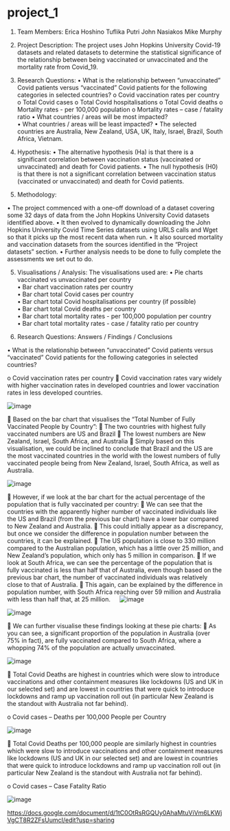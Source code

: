 # project_1

1.	Team Members:   		Erica Hoshino
                        Tuflika Putri
                        John Nasiakos
                        Mike Murphy

2.	Project Description:
The project uses John Hopkins University Covid-19 datasets and related datasets to determine the statistical significance of the relationship between being vaccinated or unvaccinated and the mortality rate from Covid_19.

3.	Research Questions:
•	What is the relationship between “unvaccinated” Covid patients versus “vaccinated” Covid patients for the following categories in selected countries?
o	Covid vaccination rates per country
o	Total Covid cases
o	Total Covid hospitalisations
o	Total Covid deaths
o	Mortality rates - per 100,000 population
o	Mortality rates – case / fatality ratio
•	What countries / areas will be most impacted?	 
•	What countries / areas will be least impacted?
•	The selected countries are Australia, New Zealand, USA, UK, Italy, Israel, Brazil, South Africa, Vietnam. 

4.	Hypothesis:
•	The alternative hypothesis (Ha) is that there is a significant correlation between vaccination status (vaccinated or unvaccinated) and death for Covid patients.
•	The null hypothesis (H0) is that there is not a significant correlation between vaccination status (vaccinated or unvaccinated) and death for Covid patients.


5.	Methodology:

•	The project commenced with a one-off download of a dataset covering some 32 days of data from the John Hopkins University Covid datasets identified above.
•	It then evolved to dynamically downloading the John Hopkins University Covid Time Series datasets using URLS calls and Wget so that it picks up the most recent data when run.
•	It also sourced mortality and vaccination datasets from the sources identified in the “Project datasets” section.
•	Further analysis needs to be done to fully complete the assessments we set out to do. 


5.	Visualisations / Analysis:
The visualisations used are:
•	Pie charts vaccinated vs unvaccinated per country					
•	Bar chart vaccination rates per country						
•	Bar chart total Covid cases per country						
•	Bar chart total Covid hospitalisations per country (if possible)				
•	Bar chart total Covid deaths per country						
•	Bar chart total mortality rates - per 100,000 population per country				
•	Bar chart total mortality rates - case / fatality ratio per country							

6.	Research Questions: Answers / Findings / Conclusions

•	What is the relationship between “unvaccinated” Covid patients versus “vaccinated” Covid patients for the following categories in selected countries?

o	Covid vaccination rates per country
	Covid vaccination rates vary widely with higher vaccination rates in developed countries and lower vaccination rates in less developed countries.

![image](https://user-images.githubusercontent.com/89948865/148156699-bdea8146-c98a-4654-9357-711293847804.png)

	Based on the bar chart that visualises the “Total Number of Fully 
Vaccinated People by Country”:
	The two countries with highest fully vaccinated numbers are US and Brazil
	The lowest numbers are New Zealand, Israel, South Africa, and Australia
	Simply based on this visualisation, we could be inclined to conclude that Brazil and the US are the most vaccinated countries in the world with the lowest numbers of fully vaccinated people being from New Zealand, Israel, South Africa, as well as Australia.

![image](https://user-images.githubusercontent.com/89948865/148158227-921b34f3-7f20-429f-a5e4-7059eb3a980e.png)


	However, if we look at the bar chart for the actual percentage of the
population that is fully vaccinated per country:
	We can see that the countries with the apparently higher number of vaccinated individuals like the US and Brazil (from the previous bar chart) have a lower bar compared to New Zealand and Australia.
	This could initially appear as a discrepancy, but once we consider the difference in population number between the countries, it can be explained.
	 The US population is close to 330 million compared to the Australian population, which has a little over 25 million, and New Zealand’s population, which only has 5 million in 
comparison.
	If we look at South Africa, we can see the percentage of the population that is fully vaccinated is less than half that of Australia, even though based on the previous bar chart, the number of vaccinated individuals was relatively close to that of Australia.
	This again, can be explained by the difference in population number, with South Africa reaching over 59 million and Australia with less than half that, at 25 million.
 
![image](https://user-images.githubusercontent.com/89948865/148158413-fa02955e-1760-4fd5-a48f-8bb91e653c44.png)

![image](https://user-images.githubusercontent.com/89948865/148158461-aa544bc7-71e0-4b24-8aec-253dabbec7b6.png)

	 We can further visualise these findings looking at these pie charts:
	 As you can see, a significant proportion of the population in 
Australia (over 75% in fact), are fully vaccinated compared to South Africa, where a whopping 74% of the population are actually unvaccinated.

![image](https://user-images.githubusercontent.com/89948865/148158564-3251dc37-02b4-43ff-bb28-a40f87b780e2.png)


	Total Covid Deaths are highest in countries which were slow to introduce vaccinations and other containment measures like lockdowns (US and UK in our selected set) and are lowest in countries that were quick to introduce lockdowns and ramp up vaccination roll out (in particular New Zealand is the standout with Australia not far behind).

o	Covid cases – Deaths per 100,000 People per Country

![image](https://user-images.githubusercontent.com/89948865/148158707-47cfae9d-d13e-4dbb-9124-6bd1d66e8a41.png)

	Total Covid Deaths per 100,000 people are similarly highest in countries which were slow to introduce vaccinations and other containment measures like lockdowns (US and UK in our selected set) and are lowest in countries that were quick to introduce lockdowns and ramp up vaccination roll out (in particular New Zealand is the standout with Australia not far behind).

o	Covid cases – Case Fatality Ratio

![image](https://user-images.githubusercontent.com/89948865/148158764-031814da-8e71-4818-970d-fd0bd78a9450.png)



https://docs.google.com/document/d/1tC0OtRsRGQUy0AhaMtuViVm6LKWjVgCT8R2ZFsUumcI/edit?usp=sharing
